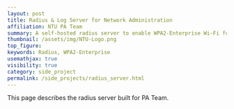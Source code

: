 ```yaml
---
layout: post
title: Radius & Log Server for Network Administration
affiliation: NTU PA Team
summary: A self-hosted radius server to enable WPA2-Enterprise Wi-Fi for enhanced security and ease of management
thumbnail: /assets/img/NTU-Logo.png
top_figure: 
keywords: Radius, WPA2-Enterprise
usemathjax: true
visibility: true
category: side_project
permalink: /side_projects/radius_server.html
---
```


This page describes the radius server built for PA Team.
